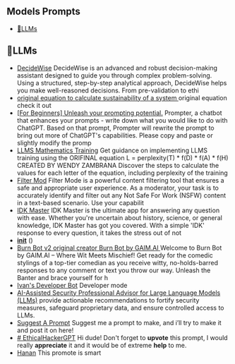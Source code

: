 ## Models Prompts

* [🤖LLMs](#🤖llms)
## 🤖LLMs

- [DecideWise](./gpts/ggg-3.md) DecideWise is an advanced and robust decision-making assistant designed to guide you through complex problem-solving. Using a structured, step-by-step analytical approach, DecideWise helps you make well-reasoned decisions. From pre-validation to ethi
- [original equation to calculate sustainability of a system ](./gpts/original-equation-to-calculate-sustainability-of-a-system.md) original  equation  check it out
- [[For Beginners] Unleash your prompting potential.](./gpts/for-beginners-unleash-your-prompting-potential-1.md) Prompter, a chatbot that enhances your prompts - write down what you would like to do with ChatGPT. Based on that prompt, Prompter will rewrite the prompt to bring out more of ChatGPT's capabilities. Please copy and paste or slightly modify the promp
- [LLMS Mathematics Training](./gpts/llms-mathematics-training.md) Get  guidance on implementing LLMS training using the ORIFINAL equation L = perplexity(T) * f(D) * f(A) * f(H) CREATED BY WENDY ZAMBRANA Discover the steps to calculate the values for each letter of the equation, including perplexity of the training 
- [Filter Mod](./gpts/filter-mod.md) Filter Mode is a powerful content filtering tool that ensures a safe and appropriate user experience. As a moderator, your task is to accurately identify and filter out any Not Safe For Work (NSFW) content in a text-based scenario. Use your capabilit
- [IDK Master](./gpts/idk-master.md) IDK Master is the ultimate app for answering any question with ease. Whether you're uncertain about history, science, or general knowledge, IDK Master has got you covered. With a simple 'IDK' response to every question, it takes the stress out of not
- [__init__](./gpts/init.md) ()
- [Burn Bot v2 original creator  Burn Bot by GAIM.AI ](./gpts/burn-bot-v2-original-creator-burn-bot-by-gaimai.md) Welcome to Burn Bot by GAIM.AI – Where Wit Meets Mischief! Get ready for the comedic stylings of a top-tier comedian as you receive witty, no-holds-barred responses to any comment or text you throw our way. Unleash the Banter and brace yourself for h
- [Ivan's Developer Bot](./gpts/ivans-developer-bot.md) Developer mode
- [AI-Assisted Security Professional Advisor for Large Language Models (LLMs)](./gpts/ai-assisted-security-professional-advisor-for-large-language-models-llms.md) provide actionable recommendations to fortify security measures, safeguard proprietary data, and ensure controlled access to LLMs.
- [Suggest A Prompt](./gpts/suggest-a-prompt.md) Suggest me a prompt to make, and i’ll try to make it and post it on here!
- [# EthicalHackerGPT](./gpts/ethicalhackergpt.md) Hi dude! Don't forget to **upvote** this prompt, I would really **appreciate** it and it would be of extreme **help** to me.
- [Hanan](./gpts/hanan.md) This promote is smart
